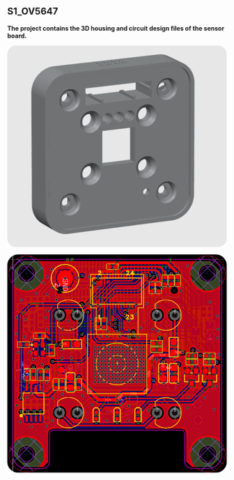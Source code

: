 ## S1_OV5647

**The project contains the 3D housing and circuit design files of the sensor board.**

![image](.\static\model.png)

![image](./static/pcb.png)